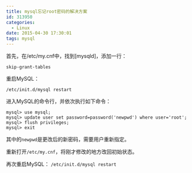 ```yaml
---
title: mysql忘记root密码的解决方案
id: 313950
categories:
  - Linux
date: 2015-04-30 17:30:01
tags: mysql
---
```


首先，在/etc/my.cnf中，找到[mysqld]，添加一行：

`skip-grant-tables`

重启MySQL：

`/etc/init.d/mysql restart`

进入MySQL的命令行，并依次执行如下命令：

```
mysql> use mysql;
mysql> update user set password=password('newpwd') where user='root';
mysql> flush privileges;
mysql> exit
```

其中的`newpwd`是更改后的新密码，需要用户重新指定。

重新打开`/etc/my.cnf`，将刚才修改的地方改回初始状态。

再次重启MySQL：
`/etc/init.d/mysql restart`